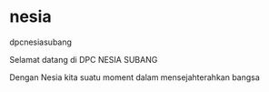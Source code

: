 # nesia
dpcnesiasubang

Selamat datang di DPC NESIA SUBANG 

Dengan Nesia kita suatu moment dalam mensejahterahkan bangsa
